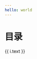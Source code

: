 ```yaml
---
hello: world
---
```


# 目录

<script setup>
// import { ref } from 'vue'
import { useData } from 'vitepress'
const { theme, site } = useData()
const base = removeTrailingSlash(site.value.base)
// const count = ref(0)
function removeTrailingSlash(str) {
    if (str.endsWith('/')) {
        return str.slice(0, -1);
    }
    return str;
}

</script>
<!-- <pre> {{theme.nav}} </pre> -->

<div v-for="item in theme.nav">
  <div v-if="item.text === '组件'">
    <p v-for="i in item.items"> <a :href="`${base}${i.link}`">{{ i.text }}</a> </p>
  </div>
</div>

<style module>
a {
  cursor: pointer;
}
</style>
